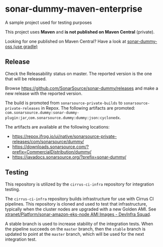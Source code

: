 # sonar-dummy-maven-enterprise

A sample project used for testing purposes

This project uses **Maven** and **is not published on Maven Central** (private).

Looking for one published on Maven Central? Have a look
at [sonar-dummy-oss (use gradle)](https://github.com/SonarSource/sonar-dummy-oss)

## Release

Check the Releasability status on master. The reported version is the one that will be released.

Browse https://github.com/SonarSource/sonar-dummy/releases and make a new release with the reported version.

The build is promoted from `sonarsource-private-builds` to `sonarsource-private-releases` in Repox.
The following artifacts are
promoted: `com.sonarsource.dummy:sonar-dummy-plugin:jar`,`com.sonarsource.dummy:dummy:json:cyclonedx`.

The artifacts are available at the following locations:

- https://repox.jfrog.io/ui/native/sonarsource-private-releases/com/sonarsource/dummy/
- https://downloads.sonarsource.com/?prefix=CommercialDistribution/dummy/
- https://javadocs.sonarsource.org/?prefix=sonar-dummy/

## Testing

This repository is utilized by the `cirrus-ci-infra` repository for integration testing.

The `cirrus-ci-infra` repository builds infrastructure for use with Cirrus CI pipelines. This repository is cloned and
used to test that infrastructure, typically when the cluster nodes are upgraded with a new Golden AMI.
See [xtranet/Platform/sonar-amazon-eks-node AMI Images - DevInfra Squad](https://xtranet-sonarsource.atlassian.net/wiki/spaces/Platform/pages/3383623682/sonar-amazon-eks-node+AMI+Images+-+DevInfra+Squad).

A stable branch is used to increase stability of the integration tests.
When the pipeline succeeds on the `master` branch, then the `stable` branch is updated to point at the `master` branch,
which will be used for the next integration test.
